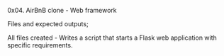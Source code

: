0x04. AirBnB clone - Web framework

Files and expected outputs;

All files created  - Writes a script that starts a Flask web application with specific requirements.
